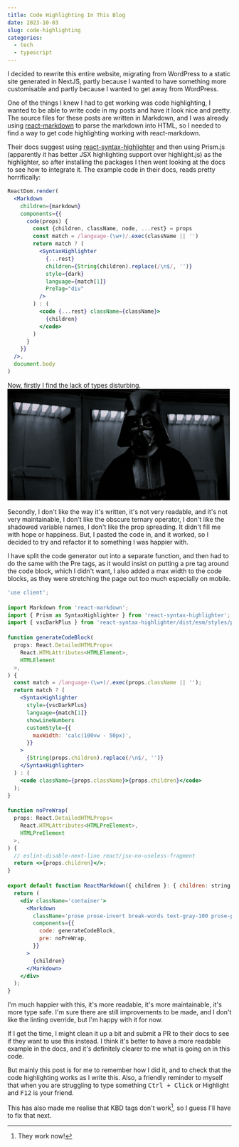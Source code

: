 ```yaml
---
title: Code Highlighting In This Blog
date: 2023-10-03
slug: code-highlighting
categories:
  - tech
  - typescript
---
```

I decided to rewrite this entire website, migrating from WordPress to a static site generated in NextJS, partly because I wanted to have something more customisable and partly because I wanted to get away from WordPress.

One of the things I knew I had to get working was code highlighting, I wanted to be able to write code in my posts and have it look nice and pretty. The source files for these posts are written in Markdown, and I was already using [react-markdown](https://github.com/remarkjs/react-markdown) to parse the markdown into HTML, so I needed to find a way to get code highlighting working with react-markdown.

Their docs suggest using [react-syntax-highlighter](https://github.com/react-syntax-highlighter/react-syntax-highlighter) and then using Prism.js (apparently it has better JSX highlighting support over highlight.js) as the highlighter, so after installing the packages I then went looking at the docs to see how to integrate it. The example code in their docs, reads pretty horrifically:

```jsx
ReactDom.render(
  <Markdown
    children={markdown}
    components={{
      code(props) {
        const {children, className, node, ...rest} = props
        const match = /language-(\w+)/.exec(className || '')
        return match ? (
          <SyntaxHighlighter
            {...rest}
            children={String(children).replace(/\n$/, '')}
            style={dark}
            language={match[1]}
            PreTag="div"
          />
        ) : (
          <code {...rest} className={className}>
            {children}
          </code>
        )
      }
    }}
  />,
  document.body
)
```

Now, firstly I find the lack of types disturbing.
![Darth Vader GIF](./images/vaderlack.gif)

Secondly, I don't like the way it's written, it's not very readable, and it's not very maintainable, I don't like the obscure ternary operator, I don't like the shadowed variable names, I don't like the prop spreading. It didn't fill me with hope or happiness. But, I pasted the code in, and it worked, so I decided to try and refactor it to something I was happier with.

I have split the code generator out into a separate function, and then had to do the same with the Pre tags, as it would insist on putting a pre tag around the code block, which I didn't want, I also added a max width to the code blocks, as they were stretching the page out too much especially on mobile.

```jsx
'use client';

import Markdown from 'react-markdown';
import { Prism as SyntaxHighlighter } from 'react-syntax-highlighter';
import { vscDarkPlus } from 'react-syntax-highlighter/dist/esm/styles/prism';

function generateCodeBlock(
  props: React.DetailedHTMLProps<
    React.HTMLAttributes<HTMLElement>,
    HTMLElement
  >,
) {
  const match = /language-(\w+)/.exec(props.className || '');
  return match ? (
    <SyntaxHighlighter
      style={vscDarkPlus}
      language={match[1]}
      showLineNumbers
      customStyle={{
        maxWidth: 'calc(100vw - 50px)',
      }}
    >
      {String(props.children).replace(/\n$/, '')}
    </SyntaxHighlighter>
  ) : (
    <code className={props.className}>{props.children}</code>
  );
}

function noPreWrap(
  props: React.DetailedHTMLProps<
    React.HTMLAttributes<HTMLPreElement>,
    HTMLPreElement
  >,
) {
  // eslint-disable-next-line react/jsx-no-useless-fragment
  return <>{props.children}</>;
}

export default function ReactMarkdown({ children }: { children: string }) {
  return (
    <div className='container'>
      <Markdown
        className='prose prose-invert break-words text-gray-100 prose-p:break-words prose-p:text-justify prose-a:break-all prose-img:h-1/6'
        components={{
          code: generateCodeBlock,
          pre: noPreWrap,
        }}
      >
        {children}
      </Markdown>
    </div>
  );
}
```

I'm much happier with this, it's more readable, it's more maintainable, it's more type safe. I'm sure there are still improvements to be made, and I don't like the linting override, but I'm happy with it for now.

If I get the time, I might clean it up a bit and submit a PR to their docs to see if they want to use this instead. I think it's better to have a more readable example in the docs, and it's definitely clearer to me what is going on in this code.

But mainly this post is for me to remember how I did it, and to check that the code highlighting works as I write this.
Also, a friendly reminder to myself that when you are struggling to type something <kbd>Ctrl + Click</kbd> or Highlight and <kbd>F12</kbd> is your friend.

This has also made me realise that KBD tags don't work[^1], so I guess I'll have to fix that next.
[^1]: They work now!
